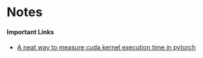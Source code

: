 # Notes

#### Important Links
  - [A neat way to measure cuda kernel execution time in pytorch](https://www.speechmatics.com/company/articles-and-news/timing-operations-in-pytorch)
